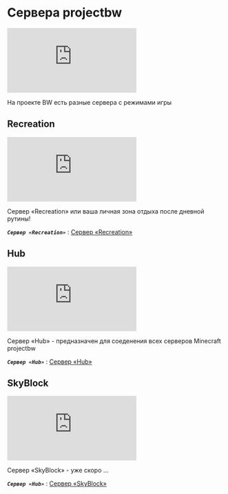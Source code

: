 # Сервера projectbw
![projectbw all](https://banner.projectbw.ru/banner.php?preset=MC.PROJECTBW.RU)

На проекте BW есть разные сервера с режимами игры

## Recreation
![projectbw RC](https://banner.projectbw.ru/banner.php?preset=RC.PROJECTBW.RU)

Сервер «Recreation» или ваша личная зона отдыха после дневной рутины!

***`Сервер «Recreation»`*** : [Сервер «Recreation»](https://wiki.projectbw.ru/server/recreation)

## Hub
![projectbw HUB](https://banner.projectbw.ru/banner.php?preset=HUB.PROJECTBW.RU)

Сервер «Hub» - предназначен для соеденения всех серверов Minecraft projectbw

***`Сервер «Hub»`*** : [Сервер «Hub»](https://wiki.projectbw.ru/server/hub)

## SkyBlock
![projectbw SB](https://banner.projectbw.ru/banner.php?preset=SB.PROJECTBW.RU)

Сервер «SkyBlock» - уже скоро ... 

***`Сервер «Hub»`*** : [Сервер «SkyBlock»](https://wiki.projectbw.ru/server/skyblock)


